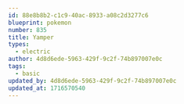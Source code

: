 ```yaml
---
id: 88e8b8b2-c1c9-40ac-8933-a08c2d3277c6
blueprint: pokemon
number: 835
title: Yamper
types:
  - electric
author: 4d8d6ede-5963-429f-9c2f-74b897007e0c
tags:
  - basic
updated_by: 4d8d6ede-5963-429f-9c2f-74b897007e0c
updated_at: 1716570540
---
```

